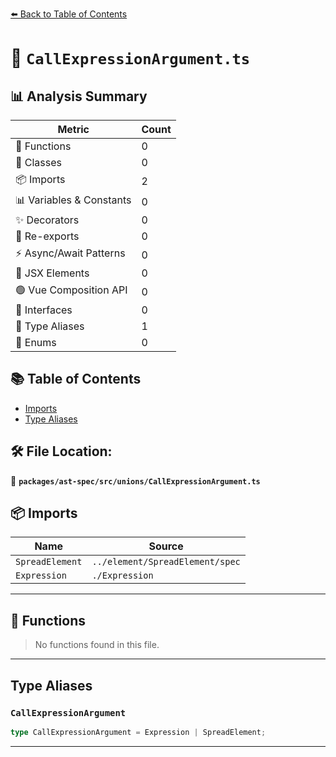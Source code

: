 [⬅️ Back to Table of Contents](../../../../index.md)

# 📄 `CallExpressionArgument.ts`

## 📊 Analysis Summary

| Metric | Count |
|--------|-------|
| 🔧 Functions | 0 |
| 🧱 Classes | 0 |
| 📦 Imports | 2 |
| 📊 Variables & Constants | 0 |
| ✨ Decorators | 0 |
| 🔄 Re-exports | 0 |
| ⚡ Async/Await Patterns | 0 |
| 💠 JSX Elements | 0 |
| 🟢 Vue Composition API | 0 |
| 📐 Interfaces | 0 |
| 📑 Type Aliases | 1 |
| 🎯 Enums | 0 |

## 📚 Table of Contents

- [Imports](#imports)
- [Type Aliases](#type-aliases)

## 🛠️ File Location:
📂 **`packages/ast-spec/src/unions/CallExpressionArgument.ts`**

## 📦 Imports

| Name | Source |
|------|--------|
| `SpreadElement` | `../element/SpreadElement/spec` |
| `Expression` | `./Expression` |


---

## 🔧 Functions

> No functions found in this file.


---

## Type Aliases

### `CallExpressionArgument`

```ts
type CallExpressionArgument = Expression | SpreadElement;
```


---
